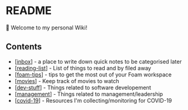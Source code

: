 # README

👋 Welcome to my personal Wiki!

## Contents

- [[inbox]] - a place to write down quick notes to be categorised later
- [[reading-list]] - List of things to read and by filed away
- [[foam-tips]] - tips to get the most out of your Foam workspace
- [[movies]] - Keep track of movies to watch
- [[dev-stuff]] - Things related to software developement
- [[management]] - Things related to management/leadership
- [[covid-19]] - Resources I'm collecting/monitoring for COVID-19
  



[//begin]: # "Autogenerated link references for markdown compatibility"
[inbox]: inbox "Inbox"
[reading-list]: reading-list "Reading List"
[foam-tips]: foam-tips "Foam tips"
[movies]: movies "Movies to watch"
[dev-stuff]: dev-stuff "Dev Stuff"
[management]: management "Management"
[covid-19]: covid-19 "COVID-19"
[//end]: # "Autogenerated link references"